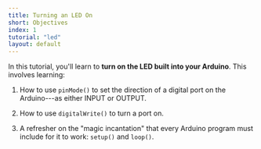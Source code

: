 ```yaml
---
title: Turning an LED On
short: Objectives
index: 1
tutorial: "led"
layout: default
---
```


In this tutorial, you'll learn to **turn on the LED built into your Arduino**. This involves learning:

1. How to use `pinMode()` to set the direction of a digital port on the Arduino---as either INPUT or OUTPUT.

1. How to use `digitalWrite()` to turn a port on.

1. A refresher on the "magic incantation" that every Arduino program must include for it to work: `setup()` and `loop()`.


